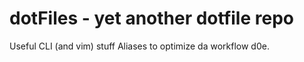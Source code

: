 # dotFiles - yet another dotfile repo

Useful CLI (and vim) stuff
Aliases to optimize da workflow d0e.
